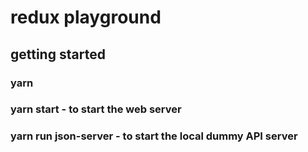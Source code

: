 
# redux playground

## getting started
### yarn
### yarn start - to start the web server
### yarn run json-server - to start the local dummy API server